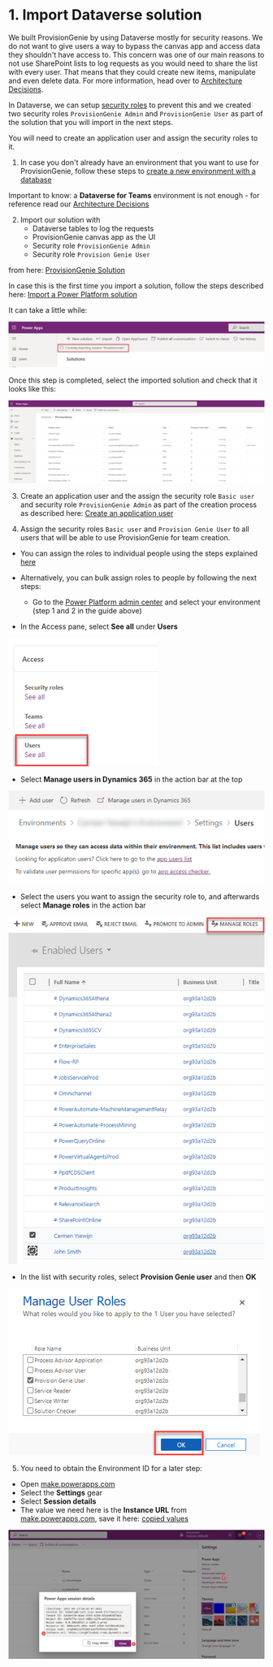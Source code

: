 # 1. Import Dataverse solution

We built ProvisionGenie by using Dataverse mostly for security reasons. We do not want to give users a way to bypass the canvas app and access data they shouldn't have access to. This concern was one of our main reasons to not use SharePoint lists to log requests as you would need to share the list with every user. That means that they could create new items, manipulate and even delete data. For more information, head over to [Architecture Decisions](../architecturedecisions.md#database).

In Dataverse, we can setup [security roles](https://docs.microsoft.com/power-platform/admin/database-security#assign-security-roles-to-users-in-an-environment-that-has-a-dataverse-database) to prevent this and we created two security roles `ProvisionGenie Admin` and `ProvisionGenie User` as part of the solution that you will import in the next steps.

You will need to create an application user and assign the security roles to it.

1. In case you don't already have an environment that you want to use for ProvisionGenie, follow these steps to [create a new environment with a database](https://docs.microsoft.com/power-platform/admin/create-environment#create-an-environment-with-a-database)

Important to know: a **Dataverse for Teams** environment is not enough - for reference read our [Architecture Decisions](../architecturedecisions.md)

2. Import our solution with
    - Dataverse tables to log the requests
    - ProvisionGenie canvas app as the UI
    - Security role `ProvisionGenie Admin`
    - Security role `Provision Genie User`

from here: [ProvisionGenie Solution](https://github.com/ProvisionGenie/ProvisionGenie/tree/main/Deployment/Solution)

In case this is the first time you import a solution, follow the steps described here: [Import a Power Platform solution](https://docs.microsoft.com/powerapps/maker/data-platform/import-update-export-solutions)

It can take a little while:

![importing solution](../media/deploymentguide/2-importsolution/PowerAppsSolutionImporting.png)

Once this step is completed, select the imported solution and check that it looks like this:

![Solution](../media/deploymentguide/2-importsolution/PowerAppsSolution.png)

3.  Create an application user and the assign the security role `Basic user` and security role `ProvisionGenie Admin` as part of the creation process as described here: [Create an application user](https://docs.microsoft.com/power-platform/admin/manage-application-users#create-an-application-user)

4.  Assign the security roles `Basic user` and `Provision Genie User` to all users that will be able to use ProvisionGenie for team creation.

  - You can assign the roles to individual people using the steps explained [here](https://docs.microsoft.com/power-platform/admin/database-security#assign-security-roles-to-users-in-an-environment-that-has-a-dataverse-database)
  - Alternatively, you can bulk assign roles to people by following the next steps:

    - Go to the [Power Platform admin center](https://admin.powerplatform.microsoft.com) and select your environment (step 1 and 2 in the guide above)

  - In the Access pane, select **See all** under **Users**

  ![Users - see all](../media/deploymentguide/2-importsolution/EnvironmentSettingsUsersSeeAll.png)

  - Select **Manage users in Dynamics 365** in the action bar at the top

  ![Manage users in Dynamics 365](../media/deploymentguide/2-importsolution/EnvironmentUsersManageInD365.png)

  - Select the users you want to assign the security role to, and afterwards select **Manage roles** in the action bar

  ![Manage roles](../media/deploymentguide/2-importsolution/EnvironmentUsersManageRoles.png)

  - In the list with security roles, select **Provision Genie user** and then **OK**

  ![Select roles](../media/deploymentguide/2-importsolution/EnvironmentUsersSelectRoles.png)

5. You need to obtain the Environment ID for a later step:

- Open [make.powerapps.com](https://make.powerapps.com)
- Select the **Settings** gear
- Select **Session details**
- The value we need here is the **Instance URL** from [make.powerapps.com](https://make.powerapps.com), save it here: [copied values](copiedvalues.md)

![Power Apps session details](../media/deploymentguide/2-importsolution/PAStudioSessionDetails.png)